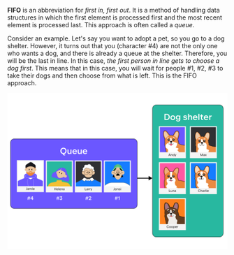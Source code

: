 **FIFO** is an abbreviation for _first in, first out_. 
It is a method of handling data structures in which the first element 
is processed first and the most recent element is processed last.
This approach is often called a _queue_.

Consider an example.
Let's say you want to adopt a pet, so you go to a dog shelter. 
However, it turns out that you (character #4) are not the only one who wants a dog, 
and there is already a queue at the shelter. 
Therefore, you will be the last in line. 
In this case, _the first person in line gets to choose a dog first_. 
This means that in this case, you will wait for people #1, #2, #3 to take their dogs and then choose from what is left. 
This is the FIFO approach.

![Queue example](../../utils/src/main/resources/images/tamagotchi/queue.png)
